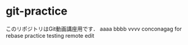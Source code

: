 # git-practice
このリポジトリはGit動画講座用です．
aaaa
bbbb
vvvv
conconagag
for rebase practice
testing remote edit
